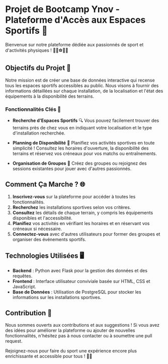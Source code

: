 # Projet de Bootcamp Ynov - Plateforme d'Accès aux Espaces Sportifs 🌟

Bienvenue sur notre plateforme dédiée aux passionnés de sport et d'activités physiques ! 🏃‍♂️⚽️🏀🎾

## Objectifs du Projet 🎯

Notre mission est de créer une base de données interactive qui recense tous les espaces sportifs accessibles au public. Nous visons à fournir des informations détaillées sur chaque installation, de la localisation et l'état des équipements à la disponibilité des terrains.

### Fonctionnalités Clés 🚀

- **Recherche d'Espaces Sportifs** 🔍
  Vous pouvez facilement trouver des terrains près de chez vous en indiquant votre localisation et le type d'installation recherchée.

- **Planning de Disponibilité** 📅
  Planifiez vos activités sportives en toute simplicité ! Consultez les horaires d'ouverture, la disponibilité des terrains et réservez vos créneaux pour vos matchs ou entraînements.

- **Organisation de Groupes** 🤝
  Créez des groupes ou rejoignez des sessions existantes pour jouer avec d'autres passionnés.

## Comment Ça Marche ? 🌐

1. **Inscrivez-vous** sur la plateforme pour accéder à toutes les fonctionnalités.
2. **Recherchez** les installations sportives selon vos critères.
3. **Consultez** les détails de chaque terrain, y compris les équipements disponibles et l'accessibilité.
4. **Planifiez** vos activités en vérifiant les horaires et en réservant vos créneaux si nécessaire.
5. **Connectez-vous** avec d'autres utilisateurs pour former des groupes et organiser des événements sportifs.

## Technologies Utilisées 🖥️

- **Backend** : Python avec Flask pour la gestion des données et des requêtes.
- **Frontend** : Interface utilisateur conviviale basée sur HTML, CSS et JavaScript.
- **Base de Données** : Utilisation de PostgreSQL pour stocker les informations sur les installations sportives.

## Contribution 🤔

Nous sommes ouverts aux contributions et aux suggestions ! Si vous avez des idées pour améliorer la plateforme ou ajouter de nouvelles fonctionnalités, n'hésitez pas à nous contacter ou à soumettre une pull request.

Rejoignez-nous pour faire du sport une expérience encore plus enrichissante et accessible pour tous ! 🌟💪
